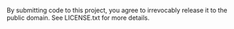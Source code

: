 By submitting code to this project, you agree to irrevocably release it to the public domain. See LICENSE.txt for more details.
